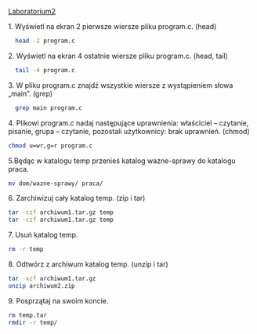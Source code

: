 [Laboratorium2](http://wbzyl.inf.ug.edu.pl/sp/labs02)

1\. Wyświetl na ekran 2 pierwsze wiersze pliku program.c. (head)
```sh
  head -2 program.c
```

2\. Wyświetl na ekran 4 ostatnie wiersze pliku program.c. (head, tail)
```sh
  tail -4 program.c
```

3\. W pliku program.c znajdź wszystkie wiersze z wystąpieniem słowa „main”. (grep)
```sh
  grep main program.c
```
4\. Plikowi program.c nadaj następujące uprawnienia: właściciel – czytanie, pisanie, grupa – czytanie, pozostali użytkownicy: brak uprawnień. (chmod)
```sh
chmod u=wr,g=r program.c
```

5\.Będąc w katalogu temp przenieś katalog wazne-sprawy do katalogu praca.

```sh
mv dom/wazne-sprawy/ praca/
```
6\. Zarchiwizuj cały katalog temp. (zip i tar)
```sh
tar -czf archiwum1.tar.gz temp
tar -czf archiwum1.tar.gz temp
```
7\. Usuń katalog temp.
```sh
rm -r temp
```

8\. Odtwórz z archiwum katalog temp. (unzip i tar)
```sh
tar -xzf archiwum1.tar.gz
unzip archiwum2.zip
```

9\. Posprzątaj na swoim koncie.

```sh
rm temp.tar
rmdir -r temp/
```
